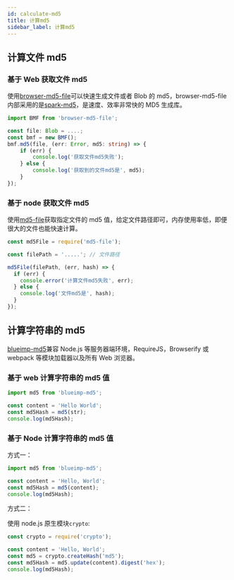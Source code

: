 ```yaml
---
id: calculate-md5
title: 计算md5
sidebar_label: 计算md5
---
```


## 计算文件 md5

### 基于 Web 获取文件 md5

使用[browser-md5-file](https://github.com/forsigner/browser-md5-file)可以快速生成文件或者 Blob 的 md5，browser-md5-file 内部采用的是[spark-md5](https://github.com/satazor/js-spark-md5)，是速度、效率非常快的 MD5 生成库。

```typescript
import BMF from 'browser-md5-file';

const file: Blob = ....;
const bmf = new BMF();
bmf.md5(file, (err: Error, md5: string) => {
    if (err) {
        console.log('获取文件md5失败');
    } else {
        console.log('获取到的文件md5是', md5);
    }
});
```

### 基于 node 获取文件 md5

使用[md5-file](https://github.com/roryrjb/md5-file)获取指定文件的 md5 值，给定文件路径即可，内存使用率低，即便很大的文件也能快速计算。

```typescript
const md5File = require('md5-file');

const filePath = '.....'; // 文件路径

md5File(filePath, (err, hash) => {
  if (err) {
    console.error('计算文件md5失败', err);
  } else {
    console.log('文件md5是', hash);
  }
});
```

## 计算字符串的 md5

[blueimp-md5](https://github.com/blueimp/JavaScript-MD5)兼容 Node.js 等服务器端环境，RequireJS，Browserify 或 webpack 等模块加载器以及所有 Web 浏览器。

### 基于 web 计算字符串的 md5 值

```typescript
import md5 from 'blueimp-md5';

const content = 'Hello World';
const md5Hash = md5(str);
console.log(md5Hash);
```

### 基于 Node 计算字符串的 md5 值

方式一：

```js
import md5 from 'blueimp-md5';

const content = 'Hello, World';
const md5Hash = md5(content);
console.log(md5Hash);
```

方式二：

使用 node.js 原生模块`crypto`:

```js
const crypto = require('crypto');

const content = 'Hello, World';
const md5 = crypto.createHash('md5');
const md5Hash = md5.update(content).digest('hex');
console.log(md5Hash);
```
